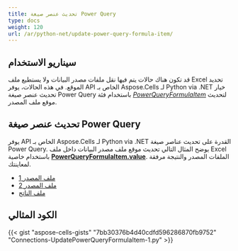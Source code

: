 ```yaml
---
title: تحديث عنصر صيغة Power Query
type: docs
weight: 120
url: /ar/python-net/update-power-query-formula-item/
---
```


## **سيناريو الاستخدام**

قد تكون هناك حالات يتم فيها نقل ملفات مصدر البيانات ولا يستطيع ملف Excel تحديد الموقع. في هذه الحالات، يوفر API الخاص بـ Aspose.Cells لـ Python via .NET خيار تحديث عنصر صيغة Power Query باستخدام فئة [*PowerQueryFormulaItem*](https://reference.aspose.com/cells/python-net/aspose.cells.querytables/powerqueryformulaitem) لتحديث موقع ملف المصدر.

## **تحديث عنصر صيغة Power Query**

يوفر API الخاص بـ Aspose.Cells لـ Python via .NET القدرة على تحديث عناصر صيغة Power Query. يوضح المثال التالي تحديث موقع ملف مصدر البيانات داخل ملف Excel باستخدام خاصية [**PowerQueryFormulaItem.value**](https://reference.aspose.com/cells/python-net/aspose.cells.querytables/powerqueryformulaitem/value). الملفات المصدر والنتيجة مرفقة لمعاينتك.

- [ملف المصدر 1](106364953.xlsx)
- [ملف المصدر 2](106364954.xlsx)
- [ملف الناتج](106364955.xlsx)

## **الكود المثالي**

{{< gist "aspose-cells-gists" "7bb30376b4d40cdfd596286870fb9752" "Connections-UpdatePowerQueryFormulaItem-1.py" >}}


